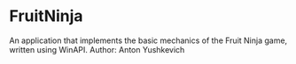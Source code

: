 # FruitNinja
An application that implements the basic mechanics of the Fruit Ninja game, written using WinAPI.
Author: Anton Yushkevich

